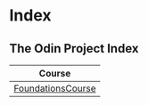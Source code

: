 <h1>Index</h1>

<h2>The Odin Project Index</h2>

| Course | 
| ------ |
| [FoundationsCourse](https://github.com/TraineeBAM/TheOdinProject/tree/main/Foundations/README.md) |

